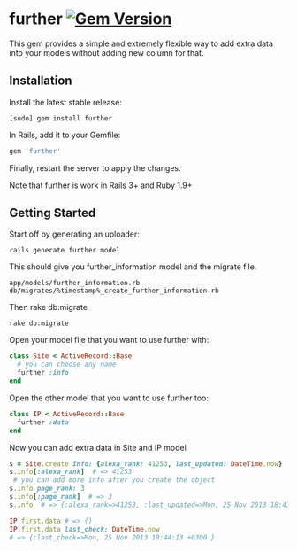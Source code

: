 # further [![Gem Version](https://badge.fury.io/rb/further.png)](http://badge.fury.io/rb/further)

This gem provides a simple and extremely flexible way to add extra data into your models
without adding new column for that.


## Installation

Install the latest stable release:

	[sudo] gem install further

In Rails, add it to your Gemfile:

```ruby
gem 'further'
```

Finally, restart the server to apply the changes.

Note that further is work in Rails 3+ and Ruby 1.9+

## Getting Started

Start off by generating an uploader:

	rails generate further model

This should give you further_information model and the migrate file.

	app/models/further_information.rb
    db/migrates/%timestamp%_create_further_information.rb


Then rake db:migrate

    rake db:migrate

Open your model file that you want to use further with:

```ruby
class Site < ActiveRecord::Base
  # you can choose any name
  further :info
end
```

Open the other model that you want to use further too:

```ruby
class IP < ActiveRecord::Base
  further :data
end
```

Now you can add extra data in Site and IP model

```ruby
s = Site.create info: {alexa_rank: 41253, last_updated: DateTime.now}
s.info[:alexa_rank]  # => 41253
 # you can add more info after you create the object
s.info page_rank: 3
s.info[:page_rank]  # => 3
s.info  # => {:alexa_rank=>41253, :last_updated=>Mon, 25 Nov 2013 18:43:22 +0300, :page_rank=>3}

IP.first.data # => {}
IP.first.data last_check: DateTime.now
# => {:last_check=>Mon, 25 Nov 2013 18:44:13 +0300 }
```


